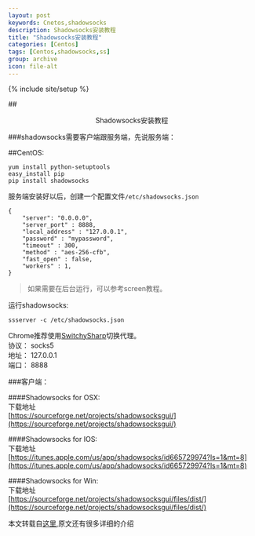 ```yaml
---
layout: post  
keywords: Cnetos,shadowsocks  
description: Shadowsocks安装教程  
title: "Shadowsocks安装教程"  
categories: [Centos]  
tags: [Centos,shadowsocks,ss]  
group: archive  
icon: file-alt  
---
```

{% include site/setup %}  

##<center>Shadowsocks安装教程</center>

###shadowsocks需要客户端跟服务端，先说服务端：  

##CentOS:

    yum install python-setuptools  
    easy_install pip  
    pip install shadowsocks  

服务端安装好以后，创建一个配置文件`/etc/shadowsocks.json`  

    {
        "server": "0.0.0.0",  
        "server_port" : 8888,
        "local_address" : "127.0.0.1",  
        "password" : "mypassword",  
        "timeout" : 300,
        "method" : "aes-256-cfb",  
        "fast_open" : false,
        "workers" : 1,  
    }

>如果需要在后台运行，可以参考screen教程。  

运行shadowsocks:  

	ssserver -c /etc/shadowsocks.json  


Chrome推荐使用[SwitchySharp](https://chrome.google.com/webstore/detail/proxy-switchysharp/dpplabbmogkhghncfbfdeeokoefdjegm)切换代理。  
协议： socks5  
地址： 127.0.0.1  
端口： 8888  

###客户端：

####Shadowsocks for OSX:  
下载地址  
[https://sourceforge.net/projects/shadowsocksgui/](https://sourceforge.net/projects/shadowsocksgui/)  

####Shadowsocks for IOS:  
下载地址  
[https://itunes.apple.com/us/app/shadowsocks/id665729974?ls=1&mt=8](https://itunes.apple.com/us/app/shadowsocks/id665729974?ls=1&mt=8)  

####Shadowsocks for Win:  
下载地址  
[https://sourceforge.net/projects/shadowsocksgui/files/dist/](https://sourceforge.net/projects/shadowsocksgui/files/dist/)  

本文转载自[这里](https://github.com/clowwindy/shadowsocks),原文还有很多详细的介绍  



